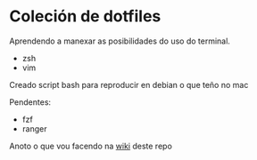 # Coleción de dotfiles

Aprendendo a manexar as posibilidades do uso do terminal.
* zsh
* vim

Creado script bash para reproducir en debian o que teño no mac

Pendentes:

* fzf
* ranger

Anoto o que vou facendo na [wiki](https://github.com/irocho/dotfiles/wiki/Traballo-no-terminal) deste repo
